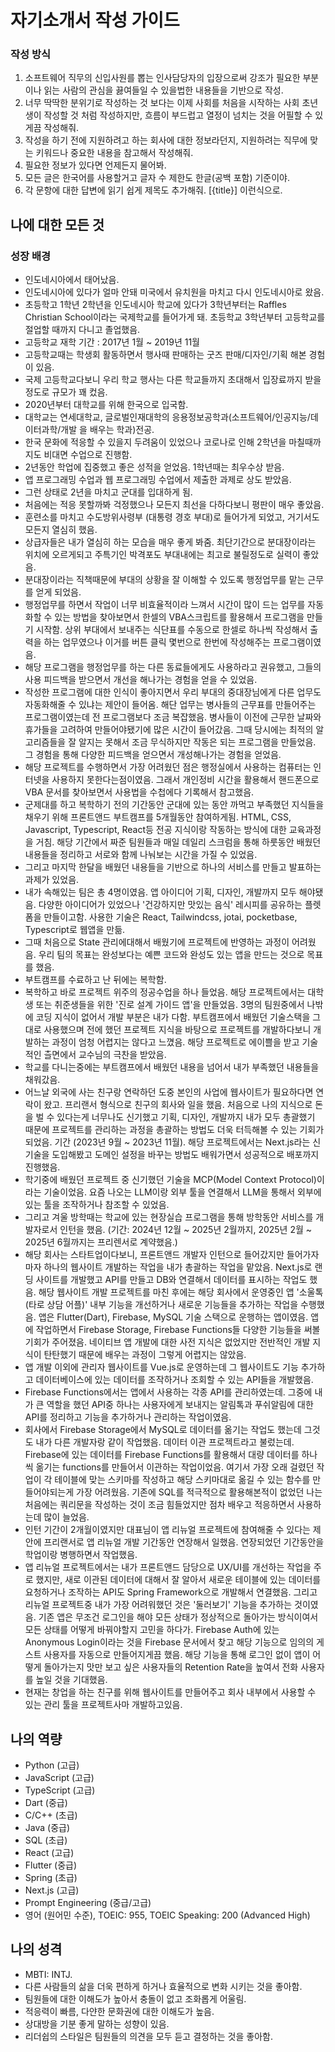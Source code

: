 # 자기소개서 작성 가이드
### 작성 방식
1. 소프트웨어 직무의 신입사원를 뽑는 인사담당자의 입장으로써 강조가 필요한 부분이나 읽는 사람의 관심을 끓여들일 수 있을법한 내용들을 기반으로 작성.
2. 너무 딱딱한 분위기로 작성하는 것 보다는 이제 사회를 처음을 시작하는 사회 초년생이 작성할 것 처럼 작성하지만, 흐름이 부드럽고 열정이 넘치는 것을 어필할 수 있게끔 작성해줘.
3. 작성을 하기 전에 지원하려고 하는 회사에 대한 정보라던지, 지원하려는 직무에 맞는 키워드나 중요한 내용을 참고해서 작성해줘.
4. 필요한 정보가 있다면 언제든지 물어봐. 
5. 모든 글은 한국어를 사용할거고 글자 수 제한도 한글(공백 포함) 기준이야.
6. 각 문항에 대한 답변에 읽기 쉽게 제목도 추가해줘. [{title}] 이런식으로.

## 나에 대한 모든 것

### 성장 배경 
- 인도네시아에서 태어났음. 
- 인도네시아에 있다가 얼마 안돼 미국에서 유치원을 마치고 다시 인도네시아로 왔음. 
- 초등학고 1학년 2학년을 인도네시아 학교에 있다가 3학년부터는 Raffles Christian School이라는 국제학교를 들어가게 돼. 초등학교 3학년부터 고등학교를 절업할 때까지 다니고 졸업했음.
- 고등학교 재학 기간 : 2017년 1월 ~ 2019년 11월
- 고등학교때는 학생회 활동하면서 행사때 판매하는 굿즈 판매/디자인/기획 해본 경험이 있음.
- 국제 고등학교다보니 우리 학교 행사는 다른 학교들까지 초대해서 입장료까지 받을 정도로 규모가 꽤 컸음.
- 2020년부터 대학교를 위해 한국으로 입국함.
- 대학교는 연세대학교, 글로벌인재대학의 응용정보공학과(소프트웨어/인공지능/데이터과학/개발 을 배우는 학과)전공.
- 한국 문화에 적응할 수 있을지 두려움이 있었으나 코로나로 인해 2학년을 마칠때까지도 비대면 수업으로 진행함.
- 2년동안 학업에 집중했고 좋은 성적을 얻었음. 1학년때는 최우수상 받음.
- 앱 프로그래밍 수업과 웹 프로그래밍 수업에서 제출한 과제로 상도 받았음.
- 그런 상태로 2년을 마치고 군대를 입대하게 됨. 
- 처음에는 적응 못할까봐 걱정했으나 모든지 최선을 다하다보니 평판이 매우 좋았음. 
- 훈련소를 마치고 수도방위사령부 (대통령 경호 부대)로 들어가게 되었고, 거기서도 모든지 열심히 했음.
- 상급자들은 내가 열심히 하는 모습을 매우 좋게 봐줌. 최단기간으로 분대장이라는 위치에 오르게되고 주특기인 박격포도 부대내에는 최고로 불릴정도로 실력이 좋았음. 
- 분대장이라는 직책때문에 부대의 상황을 잘 이해할 수 있도록 행정업무를 맡는 근무를 얻게 되었음. 
- 행정업무를 하면서 작업이 너무 비효율적이라 느껴서 시간이 많이 드는 업무를 자동화할 수 있는 방법을 찾아보면서 한셀의 VBA스크립트를 활용해서 프로그램을 만들기 시작함. 상위 부대에서 보내주는 식단표를 수동으로 한셀로 하나씩 작성해서 출력을 하는 업무였으나 이거를 버튼 클릭 몇번으로 한번에 작성해주는 프로그램이였음.
- 해당 프로그램을 행정업무를 하는 다른 동료들에게도 사용하라고 권유했고, 그들의 사용 피드백을 받으면서 개선을 해나가는 경험을 얻을 수 있었음.
- 작성한 프로그램에 대한 인식이 좋아지면서 우리 부대의 중대장님에게 다른 업무도 자동화해줄 수 있냐는 제안이 들어옴. 해단 업무는 병사들의 근무표를 만들어주는 프로그램이였는데 전 프로그램보다 조금 복잡했음. 병사들이 이전에 근무한 날짜와 휴가들을 고려하여 만들어야됐기에 많은 시간이 들어갔음. 그때 당시에는 최적의 알고리즘들을 잘 알지는 못해서 조금 무식하지만 작동은 되는 프로그램을 만들었음. 그 경험을 통해 다양한 피드백을 얻으면서 개성해나가는 경험을 얻었음.
- 해당 프로젝트를 수행하면서 가장 어려웠던 점은 행정실에서 사용하는 컴퓨터는 인터넷을 사용하지 못한다는점이였음. 그래서 개인정비 시간을 활용해서 핸드폰으로 VBA 문서를 찾아보면서 사용법을 수첩에다 기록해서 참고했음.
- 군제대를 하고 복학하기 전의 기간동안 군대에 있는 동안 까먹고 부족했던 지식들을 채우기 위해 프론트앤드 부트캠프를 5개월동안 참여하게됨. HTML, CSS, Javascript, Typescript, React등 전공 지식이랑 작동하는 방식에 대한 교육과정을 거침. 해당 기간에서 짜준 팀원들과 매일 데일리 스크럼을 통해 하룻동안 배웠던 내용들을 정리하고 서로와 함께 나눠보는 시간을 가질 수 있었음.
- 그리고 마지막 한달을 배웠던 내용들을 기반으로 하나의 서비스를 만들고 발표하는 과제가 있었음. 
- 내가 속해있는 팀은 총 4명이였음. 앱 아이디어 기획, 디자인, 개발까지 모두 해야됐음. 다양한 아이디어가 있었으나 '건강하지만 맛있는 음식' 레시피를 공유하는 플렛폼을 만들이고함. 사용한 기술은 React, Tailwindcss, jotai, pocketbase, Typescript로 웹앱을 만듦.
- 그때 처음으로 State 관리에대해서 배웠기에 프로젝트에 반영하는 과정이 어려웠음. 우리 팀의 목표는 완성보다는 예쁜 코드와 완성도 있는 앱을 만드는 것으로 목표를 했음.
- 부트캠프를 수료하고 난 뒤에는 복학함.
- 복학하고 바로 프로젝트 위주의 정공수업을 하나 들었음. 해당 프로젝트에서는 대학생 또는 취준생들을 위한 '진로 설계 가이드 앱'을 만들었음. 3명의 팀원중에서 나밖에 코딩 지식이 없어서 개발 부분은 내가 다함. 부트캠프에서 배웠던 기술스택을 그대로 사용했으며 전에 했던 프로젝트 지식을 바탕으로 프로젝트를 개발하다보니 개발하는 과정이 엄청 어렵지는 않다고 느꼈음. 해당 프로젝트로 에이쁠을 받고 기술적인 츨면에서 교수님의 극찬을 받았음. 
- 학교를 다니는중에는 부트캠프에서 배웠던 내용을 넘어서 내가 부족했던 내용들을 채워갔음.
- 어느날 외국에 사는 친구랑 연락하던 도중 본인의 사업에 웹사이트가 필요하다면 연락이 왔고. 프리랜서 형식으로 친구의 회사와 일을 했음. 처음으로 나의 지식으로 돈을 벌 수 있다는게 너무나도 신기했고 기획, 디자인, 개발까지 내가 모두 총괄했기 때문에 프로젝트를 관리하는 과정을 총괄하는 방법도 더욱 터득해볼 수 있는 기회가 되었음. 기간 (2023년 9월 ~ 2023년 11월). 해당 프로젝트에서는 Next.js라는 신기술을 도입해봤고 도메인 설정을 바꾸는 방법도 배워가면서 성공적으로 배포까지 진행했음.
- 학기중에 배웠던 프로젝트 중 신기했던 기술을 MCP(Model Context Protocol)이라는 기술이었음. 요즘 나오는 LLM이랑 외부 툴을 연결해서 LLM을 통해서 외부에 있는 툴을 조작하거나 참조할 수 있었음. 
- 그리고 겨울 방학때는 학교에 있는 현장실습 프로그램을 통해 방학동안 서비스를 개발자로서 인턴을 했음. (기간: 2024년 12월 ~ 2025년 2월까지, 2025년 2월 ~ 2025년 6월까지는 프리렌서로 계약했음.)
- 해당 회사는 스타트업이다보니, 프론트앤드 개발자 인턴으로 들어갔지만 들어가자마자 하나의 웹사이트 개발하는 작업을 내가 총괄하는 작업을 맡았음. Next.js로 랜딩 사이트를 개발했고 API를 만들고 DB와 연결해서 데이터를 표시하는 작업도 했음. 해당 웹사이트 개발 프로젝트를 마친 후에는 해당 회사에서 운영중인 앱 '소울톡 (타로 상담 어플)' 내부 기능을 개선하거나 새로운 기능들을 추가하는 작업을 수행했음. 앱은 Flutter(Dart), Firebase, MySQL 기술 스택으로 운행하는 앱이였음. 앱에 작업하면서 Firebase Storage, Firebase Functions들 다양한 기능들을 써볼 기회가 주어졌음. 네이티브 앱 개발에 대한 사전 지식은 없었지만 전반적인 개발 지식이 탄탄했기 때문에 배우는 과정이 그렇게 어렵지는 않았음. 
- 앱 개발 이외에 관리자 웹사이트를 Vue.js로 운영하는데 그 웹사이트도 기능 추가하고 데이터베이스에 있는 데이터를 조작하거나 조회할 수 있는 API들을 개발했음.
- Firebase Functions에서는 앱에서 사용하는 각종 API를 관리하였는데. 그중에 내가 큰 역할을 했던 API중 하나는 사용자에게 보내지는 알림톡과 푸쉬알림에 대한 API를 정리하고 기능을 추가하거나 관리하는 작업이였음. 
- 회사에서 Firebase Storage에서 MySQL로 데이터를 옮기는 작업도 했는데 그것도 내가 다른 개발자랑 같이 작업했음. 데이터 이관 프로젝트라고 불렀는데. Firebase에 있는 데이터를 Firebase Functions를 활용해서 대량 데이터를 하나씩 옮기는 functions를 만들어서 이관하는 작업이었음. 여기서 가장 오래 걸렸던 작업이 각 테이블에 맞는 스키마를 작성하고 해당 스키마대로 옮길 수 있는 함수를 만들어야되는게 가장 어려웠음. 기존에 SQL를 적극적으로 활용해본적이 없었던 나는 처음에는 쿼리문을 작성하는 것이 조금 힘들었지만 점차 배우고 적응하면서 사용하는데 많이 늘었음. 
- 인턴 기간이 2개월이였지만 대표님이 앱 리뉴얼 프로젝트에 참여해줄 수 있다는 제안에 프리랜서로 앱 리뉴얼 개발 기간동안 연장해서 일했음. 연장되었던 기간동안을 학업이랑 병행하면서 작업했음.
- 앱 리뉴얼 프로젝트에서는 내가 프론트앤드 담당으로 UX/UI를 개선하는 작업을 주로 했지만, 새로 이관된 데이터에 대해서 잘 알아서 새로운 테이블에 있는 데이터를 요청하거나 조작하는 API도 Spring Framework으로 개발해서 연결했음. 그리고 리뉴얼 프로젝트중 내가 가장 어려워했던 것은 '둘러보기' 기능을 추가하는 것이였음. 기존 앱은 무조건 로그인을 해야 모든 상태가 정상적으로 돌아가는 방식이여서 모든 상태를 어떻게 바꿔야할지 고민을 하다가. Firebase Auth에 있는 Anonymous Login이라는 것을 Firebase 문서에서 찾고 해당 기능으로 임의의 게스트 사용자를 자동으로 만들어지게끔 했음. 해당 기능을 통해 로그인 없이 앱이 어떻게 돌아가는지 맛만 보고 싶은 사용자들의 Retention Rate을 높여서 전화 사용자를 높일 것을 기대했음.
- 현재는 창업을 하는 친구를 위해 웹사이트를 만들어주고 회사 내부에서 사용할 수 있는 관리 툴을 프로젝트사마 개발하고있음.

## 나의 역량
- Python (고급)
- JavaScript (고급)
- TypeScript (고급)
- Dart (중급)
- C/C++ (초급)
- Java (중급)
- SQL (초급)
- React (고급)
- Flutter (중급)
- Spring (초급)
- Next.js (고급)
- Prompt Engineering (중급/고급)
- 영어 (원어민 수준), TOEIC: 955, TOEIC Speaking: 200 (Advanced High)

## 나의 성격
- MBTI: INTJ.
- 다른 사람들의 삶을 더욱 편하게 하거나 효율적으로 변화 시키는 것을 좋아함.
- 팀원들에 대한 이해도가 높아서 충돌이 없고 조화롭게 어울림.
- 적응력이 빠름, 다얀한 문화권에 대한 이해도가 높음.
- 상대방을 기분 좋게 말하는 성향이 있음.
- 리더쉽의 스타일은 팀원들의 의견을 모두 듣고 결정하는 것을 좋아함.
